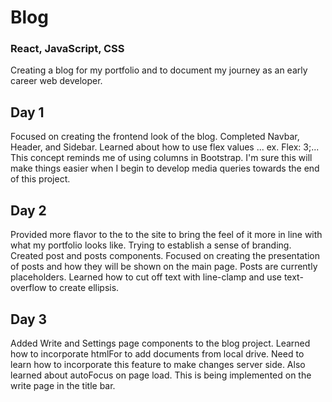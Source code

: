 # Blog
### React, JavaScript, CSS

Creating a blog for my portfolio and to document my journey as an early career web developer.

## Day 1

Focused on creating the frontend look of the blog. Completed Navbar, Header, and Sidebar.
Learned about how to use flex values ... ex. Flex: 3;... This concept reminds me of using columns in Bootstrap. I'm sure this will make things easier when I begin to develop media queries towards the end of this project.

## Day 2
Provided more flavor to the to the site to bring the feel of it more in line with what my portfolio looks like. Trying to establish a sense of branding.
Created post and posts components. Focused on creating the presentation of posts and how they will be shown on the main page. Posts are currently placeholders.
Learned how to cut off text with line-clamp and use text-overflow to create ellipsis.

## Day 3
Added Write and Settings page components to the blog project.
Learned how to incorporate htmlFor to add documents from local drive. Need to learn how to incorporate this feature to make changes server side.
Also learned about autoFocus on page load. This is being implemented on the write page in the title bar.
